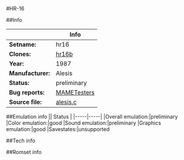 #HR-16

##Info

||Info|
|-----|-----|
|**Setname:**|hr16
|**Clones:**|[hr16b](hr16b.md)
|**Year:**|1987
|**Manufacturer:**|Alesis
|**Status:**|preliminary
|**Bug reports:**|[MAMETesters](http://mametesters.org/view_all_set.php?type=1&temporary=y&search=alesis.c)
|**Source file:**|[alesis.c](https://github.com/mamedev/mame/blob/master/src/mess/drivers/alesis.c)

##Emulation info
|| Status |
|-----|-----|
|Overall emulation:|preliminary
|Color emulation:|good
|Sound emulation:|preliminary
|Graphics emulation:|good
|Savestates:|unsupported

##Tech info

##Romset info

<!--- START OF EDITED COMMENT DO NOT TOUCH TEXT ABOVE-->
